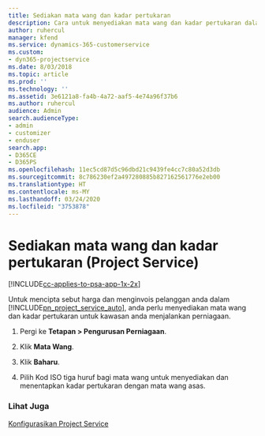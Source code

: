```yaml
---
title: Sediakan mata wang dan kadar pertukaran
description: Cara untuk menyediakan mata wang dan kadar pertukaran dalam Project Service
author: ruhercul
manager: kfend
ms.service: dynamics-365-customerservice
ms.custom:
- dyn365-projectservice
ms.date: 8/03/2018
ms.topic: article
ms.prod: ''
ms.technology: ''
ms.assetid: 3e6121a8-fa4b-4a72-aaf5-4e74a96f37b6
ms.author: ruhercul
audience: Admin
search.audienceType:
- admin
- customizer
- enduser
search.app:
- D365CE
- D365PS
ms.openlocfilehash: 11ec5cd87d5c96dbd21c9439fe4cc7c80a52d3db
ms.sourcegitcommit: 8c786230ef2a497280885b827162561776e2eb00
ms.translationtype: HT
ms.contentlocale: ms-MY
ms.lasthandoff: 03/24/2020
ms.locfileid: "3753878"
---
```

# <a name="set-up-currencies-and-exchange-rates-project-service"></a>Sediakan mata wang dan kadar pertukaran (Project Service)

[!INCLUDE[cc-applies-to-psa-app-1x-2x](../includes/cc-applies-to-psa-app-1x-2x.md)]

Untuk mencipta sebut harga dan menginvois pelanggan anda dalam [!INCLUDE[pn_project_service_auto](../includes/pn-project-service-auto.md)], anda perlu menyediakan mata wang dan kadar pertukaran untuk kawasan anda menjalankan perniagaan.  
  
1.  Pergi ke **Tetapan > Pengurusan Perniagaan**.  
  
2.  Klik **Mata Wang**.  
  
3.  Klik **Baharu**.  
  
4.  Pilih Kod ISO tiga huruf bagi mata wang untuk menyediakan dan menentapkan kadar pertukaran dengan mata wang asas.  
  
### <a name="see-also"></a>Lihat Juga  
 [Konfigurasikan Project Service](../project-service/configure.md)
